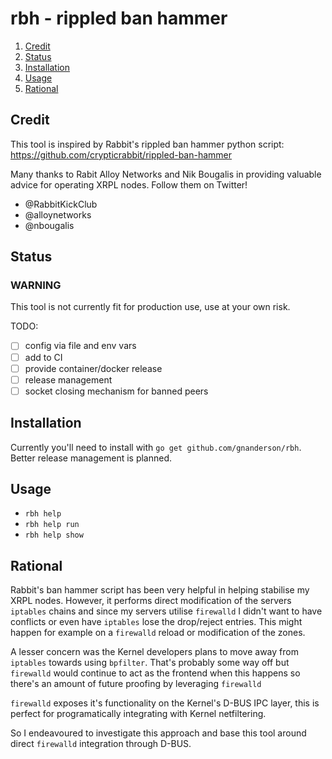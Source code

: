 # rbh - rippled ban hammer

1. [Credit](#credit)
1. [Status](#status)
1. [Installation](#installation)
1. [Usage](#usage)
1. [Rational](#rational)

## Credit
This tool is inspired by Rabbit's rippled ban hammer python script:
  https://github.com/crypticrabbit/rippled-ban-hammer

Many thanks to Rabit Alloy Networks and Nik Bougalis in providing valuable
advice for operating XRPL nodes. Follow them on Twitter!

  - @RabbitKickClub
  - @alloynetworks
  - @nbougalis

## Status

### WARNING
This tool is not currently fit for production use, use at your own risk.

TODO:
  - [ ] config via file and env vars
  - [ ] add to CI
  - [ ] provide container/docker release
  - [ ] release management
  - [ ] socket closing mechanism for banned peers

## Installation

Currently you'll need to install with `go get github.com/gnanderson/rbh`. Better
release management is planned.

## Usage

 -  `rbh help`
 -  `rbh help run`
 -  `rbh help show`

## Rational

Rabbit's ban hammer script has been very helpful in helping stabilise my XRPL
nodes. However, it performs direct modification of the servers `iptables` chains
and since my servers utilise `firewalld` I didn't want to have conflicts or
even have `iptables` lose the drop/reject entries. This might happen for example
on a `firewalld` reload or modification of the zones.

A lesser concern was the Kernel developers plans to move away from `iptables`
towards using `bpfilter`. That's probably some way off but `firewalld` would
continue to act as the frontend when this happens so there's an amount of future
proofing by leveraging `firewalld`

`firewalld` exposes it's functionality on the Kernel's D-BUS IPC layer, this is
perfect for programatically integrating with Kernel netfiltering.

So I endeavoured to investigate this approach and base this tool around direct
`firewalld` integration through D-BUS.



